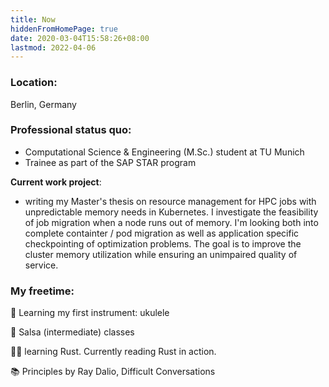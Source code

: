 ```yaml
---
title: Now
hiddenFromHomePage: true
date: 2020-03-04T15:58:26+08:00
lastmod: 2022-04-06
---
```


### Location:

Berlin, Germany

<!-- {{< callout emoji="💯" text="This is the text that will show up in the callout. It can be as long as you like, but only one paragraph." >}} -->

### Professional status quo:

- Computational Science & Engineering (M.Sc.) student at TU Munich
- Trainee as part of the SAP STAR program

**Current work project**:
- writing my Master's thesis on resource management for HPC jobs with unpredictable memory needs in Kubernetes. I investigate the feasibility of job migration when a node runs out of memory. I'm looking both into complete containter / pod migration as well as application specific checkpointing of optimization problems.
The goal is to improve the cluster memory utilization while ensuring an unimpaired quality of service.

 <!--
- working on the Open-Source project [Kyma](https://github.com/kyma-project) of SAP for easily deploying cloud-native applications with Kubernetes. I'm part of the Observability team and involved in the CLI development (Golang). -->

### My freetime:

<!-- 👨‍💻 climbing up the [Clean Code](https://clean-code-developer.com/) grades (currently yellow): *focus on testing and test-driven development at the moment* -->

<!-- 👨‍💻 building [personal search engine](https://devpost.com/software/gerstler) to gather results from all sources in one place -->

<!-- 🏊‍♂️ learning freestroke -->

<!-- ☁️ prepare for [CKAD](https://www.cncf.io/certification/ckad/) exam (Kubernetes) -->

🎸 Learning my first instrument: ukulele

🕺 Salsa (intermediate) classes


<!--🥷 become a keyboard shortcut ninja with [Keycombiner](https://keycombiner.com/) and practicing VIM -->

👨‍💻 learning Rust. Currently reading Rust in action.

📚 Principles by Ray Dalio, Difficult Conversations

<!--😁 [Coursera: Well-being course](https://www.coursera.org/learn/the-science-of-well-being/home/welcome) -->

<!-- ⌨️ learn shortcuts of VS code with [Keycombiner](https://keycombiner.com/) -->

<!-- 🧘 meditate and practicing [Wim Hof breathing](https://www.wimhofmethod.com/practice-the-method) -->

<!-- 🀄️ practice Chinese with [GuShiFM](https://storyfm.cn/) -->

<!-- ↗️ experimenting with tools for self-improvement (second brain) -->
